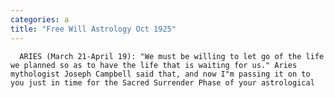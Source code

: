 ```yaml
---
categories: a
title: "Free Will Astrology Oct 1925"
---
```


      
      

      
      ARIES (March 21-April 19): "We must be willing to let go of the life we planned so as to have the life that is waiting for us." Aries mythologist Joseph Campbell said that, and now I"m passing it on to you just in time for the Sacred Surrender Phase of your astrological 